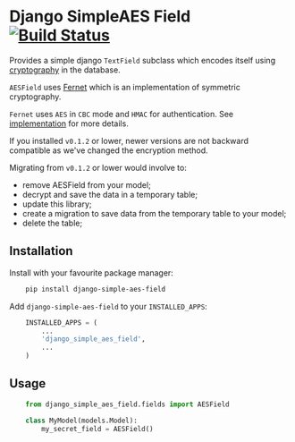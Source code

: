 # Django SimpleAES Field [![Build Status](https://travis-ci.org/incuna/django-simple-aes-field.svg?branch=master)](https://travis-ci.org/incuna/django-simple-aes-field)

Provides a simple django `TextField` subclass which encodes itself using
[cryptography](https://github.com/pyca/cryptography) in the database.

`AESField` uses [Fernet](https://cryptography.io/en/latest/fernet/) which is
an implementation of symmetric cryptography.

`Fernet` uses `AES` in `CBC` mode and `HMAC` for authentication.
See [implementation](https://cryptography.io/en/latest/fernet/#implementation)
for more details.

If you installed `v0.1.2` or lower, newer versions are not backward compatible as
we've changed the encryption method.

Migrating from `v0.1.2` or lower would involve to:

  - remove AESField from your model;
  - decrypt and save the data in a temporary table;
  - update this library;
  - create a migration to save data from the temporary table to your model;
  - delete the table;

## Installation

Install with your favourite package manager:

```bash
    pip install django-simple-aes-field
```

Add `django-simple-aes-field` to your `INSTALLED_APPS`:

```python
    INSTALLED_APPS = (
        ...
        'django_simple_aes_field',
        ...
    )
```

## Usage

```python
    from django_simple_aes_field.fields import AESField

    class MyModel(models.Model):
        my_secret_field = AESField()
```
